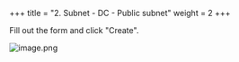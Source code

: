 +++
title = "2. Subnet - DC - Public subnet"
weight = 2
+++


Fill out the form and click "Create".


![image.png](/images/004-iv-setup-vpc-dc-resources/15-961536-image.png)


